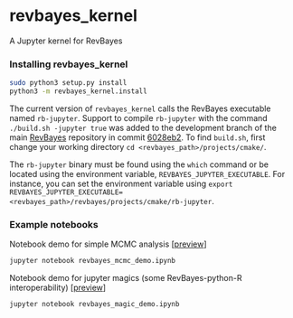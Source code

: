 # revbayes_kernel
A Jupyter kernel for RevBayes

### Installing revbayes_kernel

```sh
sudo python3 setup.py install
python3 -m revbayes_kernel.install
```

The current version of `revbayes_kernel` calls the RevBayes executable named `rb-jupyter`. Support to compile `rb-jupyter` with the command `./build.sh -jupyter true` was added to the development branch of the main [RevBayes](https://github.com/revbayes/revbayes) repository in commit [6028eb2](https://github.com/revbayes/revbayes/commit/6028eb2925e2910a839e98060768401843a87362). To find `build.sh`, first change your working directory `cd <revbayes_path>/projects/cmake/`.

The `rb-jupyter` binary must be found using the `which` command or be located using the environment variable, `REVBAYES_JUPYTER_EXECUTABLE`. For instance, you can set the environment variable using `export REVBAYES_JUPYTER_EXECUTABLE=<revbayes_path>/revbayes/projects/cmake/rb-jupyter`.

### Example notebooks

Notebook demo for simple MCMC analysis [[preview](https://nbviewer.jupyter.org/github/revbayes/revbayes_kernel/blob/master/revbayes_mcmc_demo.ipynb)]
```sh
jupyter notebook revbayes_mcmc_demo.ipynb
```

Notebook demo for jupyter magics (some RevBayes-python-R interoperability) [[preview](https://nbviewer.jupyter.org/github/revbayes/revbayes_kernel/blob/master/revbayes_magic_demo.ipynb)]
```sh
jupyter notebook revbayes_magic_demo.ipynb
```

